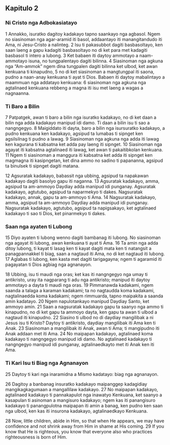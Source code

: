 Kapitulo 2
----------

### Ni Cristo nga Adbokasiatayo

1 Annakko, isuratko dagitoy kadakayo tapno saankayo nga agbasol. Ngem no siasinoman nga agar-aramid iti basol, addaantayo iti manangitandudo iti Ama, ni Jesu-Cristo a nalinteg.
2 Isu ti pakasubbot dagiti basbasoltayo, ken saan laeng a gapu kadagiti basbasoltayo no di ket para met kadagiti basbasol ti intero a lubong.
3 Ket babaen iti daytoy ammotayo a naam-ammotayo isuna, no tungpalentayo dagiti bilinna.
4 Siasinoman nga agkuna nga “Am-ammok” ngem dina tungpalen dagiti bilinna ket ulbod, ket awan kenkuana ti kinapudno,
5 no di ket siasinoman a mangtungpal iti saona, pudno a naan-anay kenkuana ti ayat ti Dios. Babaen iti daytoy mabalintayo a maammuan nga addatayo kenkuana:
6 siasinoman nga agkuna nga agtalinaed kenkuana rebbeng a magna iti isu met laeng a wagas a nagnaanna.

### Ti Baro a Bilin

7 Patpatgek, awan ti baro a bilin nga isuratko kadakayo, no di ket daan a bilin nga adda kadakayo manipud idi damo. Ti daan a bilin isu ti sao a nangngegyo.
8 Maigiddato iti dayta, baro a bilin nga isursuratko kadakayo, a pudno kenkuana ken kadakayo, agsipud ta lumabas ti sipnget ken agsilsilnag ti pudno a lawag.
9 Siasinoman nga agkuna nga adda iti lawag ken kagurana ti kabsatna ket adda pay laeng iti sipnget.
10 Siasinoman nga agayat iti kabsatna agtalinaed iti lawag, ket awan ti pakaitibkolan kenkuana.
11 Ngem ti siasinoman a manggura iti kabsatna ket adda iti sipnget ken magmagna iti kasipngetan, ket dina ammo no sadino ti papananna, agsipud ta binulsek ti sipnget dagiti matana.

12 Agsuratak kadakayo, babassit nga ubbing, agsipud ta napakawan kadakayo dagiti basolyo gapu iti naganna.
13 Agsuratak kadakayo, amma, agsipud ta am-ammoyo Daydiay adda manipud idi punganay. Agsuratak kadakayo, agtutubo, agsipud ta naparmekyo ti dakes. Nagsuratak kadakayo, annak, gapu ta am-ammoyo ti Ama.
14 Nagsuratak kadakayo, amma, agsipud ta am-ammoyo Daydiay adda manipud idi punganay. Nagsuratak kadakayo, agtutubo, agsipud ta napigsakayo, ket agtalinaed kadakayo ti sao ti Dios, ket pinarmekyo ti dakes.

### Saan nga ayaten ti Lubong

15 Diyo ayaten ti lubong wenno dagiti bambanag iti lubong. No siasinoman nga agayat iti lubong, awan kenkuana ti ayat ti Ama.
16 Ta amin nga adda ditoy lubong, ti kayat ti lasag ken ti kayat dagiti mata ken ti natangsit a panagpannakkel ti biag, saan a nagtaud iti Ama, no di ket nagtaud iti lubong.
17 Aglabas ti lubong, ken kasta met dagiti tarigagayna; ngem ti agaramid iti pagayatan ti Dios agbiag nga agnanayon.

18 Ubbing, isu ti maudi nga oras; ket kas iti nangngegyo nga umay ti antikristo, uray ita nagparang ti adu nga antikristo; manipud iti daytoy ammotayo a dayta ti maudi nga oras.
19 Pimmanawda kadakami, ngem saanda a talaga a karaman kadakami; ta no nagtaudda koma kadakami, nagtalinaedda koma kadakami; ngem rimmuarda, tapno maipakita a saanda amin kadatayo.
20 Ngem napulotankayo manipud Daydiay Santo, ket ammoyo amin.
21 Saan a nagsuratak kadakayo gapu ta saanyo nga ammo ti kinapudno, no di ket gapu ta ammoyo dayta, ken gapu ta awan ti ulbod a nagtaud iti kinapudno.
22 Siasino ti ulbod no di daydiay mangilibak a ni Jesus isu ti Kristo? Daytoy ti antikristo, daydiay mangilibak iti Ama ken ti Anak.
23 Siasinoman a mangilibak iti Anak, awan ti Ama; ti mangipudno iti Anak addaan met iti Ama.
24 No maipapan kadakayo, agtalinaed koma kadakayo ti nangngegyo manipud idi damo. No agtalinaed kadakayo ti nangngegyo manipud idi punganay, agtalinaedkayto met iti Anak ken iti Ama.

### Ti Kari Isu ti Biag nga Agnanayon

25 Daytoy ti kari nga inaramidna a Mismo kadatayo: biag nga agnanayon.

26 Dagitoy a banbanag insuratko kadakayo maipanggep kadagidiay mangikagkagumaan a mangallilaw kadakayo.
27 No maipapan kadakayo, agtalinaed kadakayo ti pannakapulot nga inawatyo Kenkuana, ket saanyo a kasapulan ti asinoman a mangisuro kadakayo; ngem kas iti panangisuro kadakayo ti panangpulotna maipapan iti amin a banag, ken pudno ken saan nga ulbod, ken kas iti insurona kadakayo, agtalinaedkayo Kenkuana.

28 Now, little children, abide in Him, so that when He appears, we may have confidence and not shrink away from Him in shame at His coming.
29 If you know that He is righteous, you know that everyone also who practices righteousness is born of Him.
